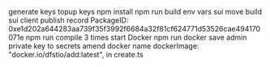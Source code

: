 generate keys
topup keys
npm install
npm run build
env vars
sui move build
sui client publish
record PackageID: 0xe1d202a644283aa739f35f3992f6684a32f81cf624771d53526cae494170071e
npm run compile 3 times
start Docker
npm run docker
save admin private key to secrets
amend docker name dockerImage: "docker.io/dfstio/add:latest", in create.ts
